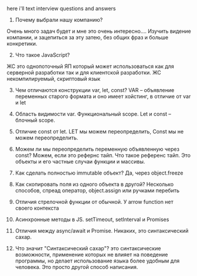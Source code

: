 here i'll text interview questions and answers


1.	Почему выбрали нашу компанию?

Очень много задач будет и мне это очень интересно…. 
Изучить видение компании, и зацепиться за эту затею, без общих фраз и больше конкретики. 

2.	Что такое JavaScript?

ЖС это однопоточный ЯП который может использоваться как для серверной разработки так и для клиентской разработки. ЖС некомпилируемый, скриптовый язык

3.	Чем отличаются конструкции var, let, const?
VAR – объявление переменных старого формата и оно имеет хойстинг, в отличие от var и let

4.	Область видимости var.
Функциональный scope. Let и const – блочный scope.

5.	Отличие const от let.
LET мы можем переопределить, Const мы не можем переопределить. 

6.	Можем ли мы переопределить переменную объявленную через const?
Можем, если это рефернс тайп. Что такое референс тайп. Это объекты и его частные случаи функции и массивы.

7.	Как сделать полностью immutable объект?
Да, через object.freeze

8.	Как скопировать поля из одного объекта в другой?
Несколько способов, спреад оператор, object.assign или ручками перебить

9.	Отличия стрелочной функции от обычной.
У arrow function нет своего контекста

10.	Асинхронные методы в JS.
setTimeout, setInterval и Promises

11.	Отличия между async/await и Promise.
Никаких, это синтаксический сахар. 

12.	Что значит "Синтаксический сахар"?
это синтаксические возможности, применение которых не влияет на поведение программы, но делает использование языка более удобным для человека.
Это просто другой способ написания. 
